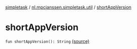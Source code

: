[simpletask](../index.md) / [nl.mpcjanssen.simpletask.util](index.md) / [shortAppVersion](.)

# shortAppVersion

`fun shortAppVersion(): String` [(source)](https://github.com/mpcjanssen/simpletask-android/blob/master/src/main/java/nl/mpcjanssen/simpletask/util/Util.kt#L404)